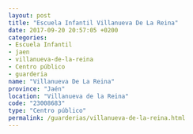 ```yaml
---
layout: post
title: "Escuela Infantil Villanueva De La Reina"
date: 2017-09-20 20:57:05 +0200
categories:
- Escuela Infantil
- jaen
- villanueva-de-la-reina
- Centro público
- guarderia
name: "Villanueva De La Reina"
province: "Jaén"
location: "Villanueva de la Reina"
code: "23008683"
type: "Centro público"
permalink: /guarderias/villanueva-de-la-reina.html
---
```

